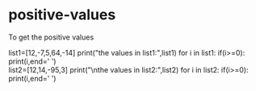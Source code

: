 # positive-values
To get the positive values 

list1=[12,-7,5,64,-14] 
print("the values in list1:",list1)
for i in list1:
          if(i>=0): 
              print(i,end='  ')  
list2=[12,14,-95,3] 
print("\nthe values in list2:",list2)
for i in list2: 
         if(i>=0): 
             print(i,end='  ')
            
              
